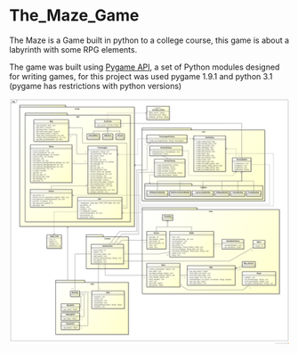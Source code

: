# The_Maze_Game
The Maze is a Game built in python to a college course, this game is about a labyrinth with some RPG elements.

The game was built using [Pygame API](http://www.pygame.org/wiki/about), a set of Python modules designed for writing games, 
for this project was used pygame 1.9.1 and python 3.1 (pygame has restrictions with python versions)

![alt tag](/documents/Class%20Diagram.png)

